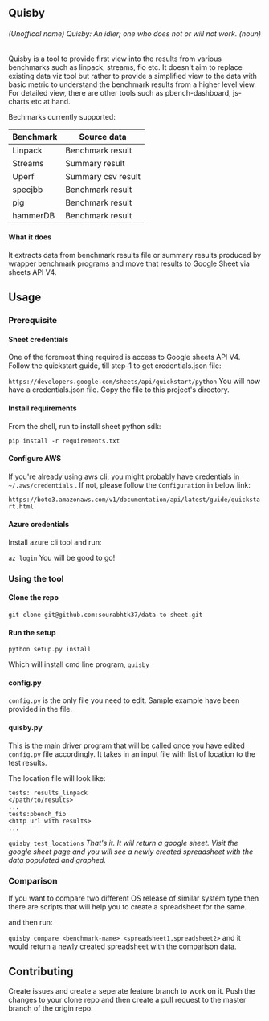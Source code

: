 ## Quisby 

###### (Unoffical name) Quisby: An idler; one who does not or will not work. (noun)

Quisby is a tool to provide first view into the results from various benchmarks such as linpack, streams, fio etc. It doesn't aim to replace existing data viz tool but rather to provide a simplified view to the data with basic metric to understand the benchmark results from a higher level view. For detailed view, there are other tools such as pbench-dashboard, js-charts etc at hand.

Bechmarks currently supported:

|   Benchmark   |   Source data  |
|---|---|
| Linpack | Benchmark result     |
| Streams | Summary result |
| Uperf   | Summary csv result|
| specjbb | Benchmark result |
| pig     | Benchmark  result |
| hammerDB| Benchmark  result |

#### What it does

It extracts data from benchmark results file or summary results produced by wrapper benchmark programs and move that results to Google Sheet via sheets API V4. 

## Usage

### Prerequisite

#### Sheet credentials

One of the foremost thing required is access to Google sheets API V4. Follow the quickstart guide, till step-1 to get credentials.json file:

 `https://developers.google.com/sheets/api/quickstart/python`
You will now have a credentials.json file. Copy the file to this project's directory.

#### Install requirements

From the shell, run to install sheet python sdk:

 `pip install -r requirements.txt`

#### Configure AWS

If you're already using aws cli, you might probably have credentials in `~/.aws/credentials` . If not, please follow the `Configuration` in below link:

 `https://boto3.amazonaws.com/v1/documentation/api/latest/guide/quickstart.html`

#### Azure credentials

Install azure cli tool and run:

 `az login`
You will be good to go!

### Using the tool

#### Clone the repo

 `git clone git@github.com:sourabhtk37/data-to-sheet.git`

#### Run the setup

`python setup.py install`

Which will install cmd line program, `quisby`

#### config.py 

`config.py` is the only file you need to edit. Sample example have been provided in the file. 

#### quisby.py

This is the main driver program that will be called once you have edited `config.py` file accordingly. It takes in an input file with list of location to the test results.

The location file will look like:

```
tests: results_linpack
</path/to/results>
...
tests:pbench_fio
<http url with results>
...
```

 `quisby test_locations`
*That's it. It will return a google sheet. Visit the google sheet page and you will see a newly created spreadsheet with the data populated and graphed.*

### Comparison

If you want to compare two different OS release of similar system type then there are scripts that will help you to create a spreadsheet for the same. 

and then run:

 `quisby compare <benchmark-name> <spreadsheet1,spreadsheet2>`
and it would return a newly created spreadsheet with the comparison data.

## Contributing

Create issues and create a seperate feature branch to work on it. Push the changes to your clone repo and then create a pull request to the master branch of the origin repo.
